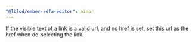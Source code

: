 ```yaml
---
"@lblod/ember-rdfa-editor": minor
---
```


If the visible text of a link is a valid url, and no href is set, set this url as the href when de-selecting the link.
